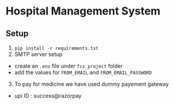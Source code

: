 # Hospital Management System

## Setup

1. `pip install -r requirements.txt`
2. SMTP server setup
  - create an `.env` file under `fcs_project` folder
  - add the values for `FROM_EMAIL` and `FROM_EMAIL_PASSWORD`

3. To pay for medicine we have used dummy payement gateway
  - upi ID : success@razorpay 
